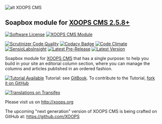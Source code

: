 ![alt XOOPS CMS](http://xoops.org/images/logoXoops4GithubRepository.png)
## Soapbox module for  [XOOPS CMS 2.5.8+](https://xoops.org)

[![Software License](https://img.shields.io/badge/license-GPL-brightgreen.svg?style=flat)](LICENSE)
[![XOOPS CMS Module](https://img.shields.io/badge/XOOPS%20CMS-Module-blue.svg)](http://xoops.org)

[![Scrutinizer Code Quality](https://img.shields.io/scrutinizer/g/XoopsModules25x/soapbox.svg?style=flat)](https://scrutinizer-ci.com/g/XoopsModules25x/soapbox/?branch=master)
[![Codacy Badge](https://api.codacy.com/project/badge/Grade/95b12220e0ac4056b9af52af708379c9)](https://www.codacy.com/app/mambax7/soapbox_2)
[![Code Climate](https://img.shields.io/codeclimate/github/XoopsModules25x/soapbox.svg?style=flat)](https://codeclimate.com/github/XoopsModules25x/soapbox)
[![SensioLabsInsight](https://insight.sensiolabs.com/projects/68207475-07ff-4567-a282-6e2f119077d2/mini.png)](https://insight.sensiolabs.com/projects/68207475-07ff-4567-a282-6e2f119077d2)
[![Latest Pre-Release](https://img.shields.io/github/tag/XoopsModules25x/soapbox.svg?style=flat)](https://github.com/XoopsModules25x/soapbox/tags/)
[![Latest Version](https://img.shields.io/github/release/XoopsModules25x/soapbox.svg?style=flat)](https://github.com/XoopsModules25x/soapbox/releases/)

Soapbox module for [XOOPS CMS](http://xoops.org) that has a single purpose: to help you build in your site an editorial column section, where you can manage the columns and articles published in an ordered fashion.

[![Tutorial Available](http://xoops.org/images/tutorial-available-blue.svg)](https://www.gitbook.com/book/xoops/soapbox-tutorial/) Tutorial: see [GitBook](https://www.gitbook.com/book/xoops/soapbox-tutorial/).
To contribute to the Tutorial, [fork it on GitHub](https://github.com/XoopsDocs/soapbox-tutorial)

[![Translations on Transifex](http://xoops.org/images/translations-transifex-blue.svg)](https://www.transifex.com/xoops)

Please visit us on http://xoops.org

The upcoming "next generation" version of XOOPS CMS is being crafted on GitHub at: https://github.com/XOOPS
